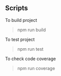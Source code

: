 ## Scripts

To build project
> npm run build

To test project
> npm run test

To check code coverage
> npm run coverage


